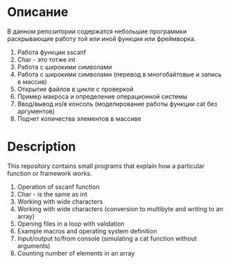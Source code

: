 # Описание

В данном репозитории содержатся небольшие программки раскрывающие работу той или иной функции или фреймворка.

001. Работа функции sscanf
002. Char - это тотже int
003. Работа с широкими символами
004. Работа с широкими символами (перевод в многобайтовые и запись в массив)
005. Открытие файлов в цикле с проверкой
006. Пример макроса и определение операционной системы
007. Ввод/вывод из/в консоль (моделирование работы функции cat без аргументов)
008. Подчет количества элементов в массиве


# Description

This repository contains small programs that explain how a particular function or framework works.

001. Operation of sscanf function
002. Char - is the same as int
003. Working with wide characters
004. Working with wide characters (conversion to multibyte and writing to an array)
005. Opening files in a loop with validation
006. Example macros and operating system definition
007. Input/output to/from console (simulating a cat function without arguments)
008. Counting number of elements in an array

